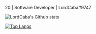 20 | Software Developer | LordCaba#9747

![LordCaba's Github stats](https://github-readme-stats.vercel.app/api?username=LordCaba&theme=highcontrast&show_icons=true&bg_color=1C1B25&title_color=6A97EA&icon_color=BA72CF&text_color=42BD9D&count_private=true)

[![Top Langs](https://github-readme-stats.vercel.app/api/top-langs/?username=anuraghazra&layout=compact)](https://github.com/anuraghazra/github-readme-stats)
